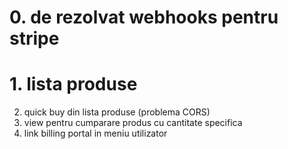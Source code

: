 # 0. de rezolvat webhooks pentru stripe

# 1. lista produse

2. quick buy din lista produse (problema CORS)
3. view pentru cumparare produs cu cantitate specifica
4. link billing portal in meniu utilizator
